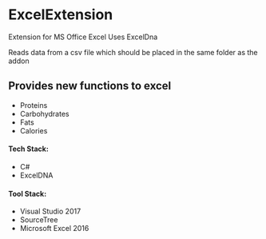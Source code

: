 # ExcelExtension
Extension for MS Office Excel
Uses ExcelDna 

Reads data from a csv file which should be placed in the same folder as the addon

## Provides new functions to excel
* Proteins
* Carbohydrates
* Fats
* Calories


#### Tech Stack:
* C#
* ExcelDNA

#### Tool Stack:
* Visual Studio 2017
* SourceTree
* Microsoft Excel 2016

